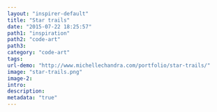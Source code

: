 ```yaml
---
layout: "inspirer-default"
title: "Star trails"
date: "2015-07-22 18:25:57"
path1: "inspiration"
path2: "code-art"
path3:
category: "code-art"
tags:
url-demo: "http://www.michellechandra.com/portfolio/star-trails/"
image: "star-trails.png"
image-2:
intro:
description:
metadata: "true"
---
```

